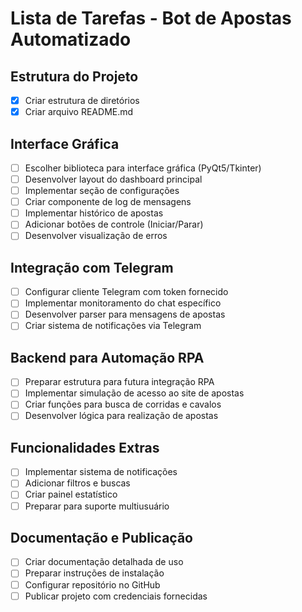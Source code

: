 # Lista de Tarefas - Bot de Apostas Automatizado

## Estrutura do Projeto
- [x] Criar estrutura de diretórios
- [x] Criar arquivo README.md

## Interface Gráfica
- [ ] Escolher biblioteca para interface gráfica (PyQt5/Tkinter)
- [ ] Desenvolver layout do dashboard principal
- [ ] Implementar seção de configurações
- [ ] Criar componente de log de mensagens
- [ ] Implementar histórico de apostas
- [ ] Adicionar botões de controle (Iniciar/Parar)
- [ ] Desenvolver visualização de erros

## Integração com Telegram
- [ ] Configurar cliente Telegram com token fornecido
- [ ] Implementar monitoramento do chat específico
- [ ] Desenvolver parser para mensagens de apostas
- [ ] Criar sistema de notificações via Telegram

## Backend para Automação RPA
- [ ] Preparar estrutura para futura integração RPA
- [ ] Implementar simulação de acesso ao site de apostas
- [ ] Criar funções para busca de corridas e cavalos
- [ ] Desenvolver lógica para realização de apostas

## Funcionalidades Extras
- [ ] Implementar sistema de notificações
- [ ] Adicionar filtros e buscas
- [ ] Criar painel estatístico
- [ ] Preparar para suporte multiusuário

## Documentação e Publicação
- [ ] Criar documentação detalhada de uso
- [ ] Preparar instruções de instalação
- [ ] Configurar repositório no GitHub
- [ ] Publicar projeto com credenciais fornecidas

